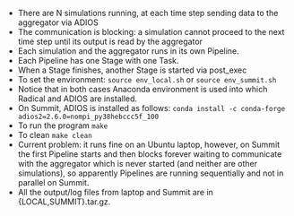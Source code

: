 * There are N simulations running, at each time step sending data to the aggregator via ADIOS
* The communication is blocking: a simulation cannot proceed to the next time step until its output is read by the aggregator
* Each simulation and the aggregator runs in its own Pipeline. 
* Each Pipeline has one Stage with one Task.
* When a Stage finishes, another Stage is started via post_exec
* To set the environment:
  ```source env_local.sh```
  or
  ```source env_summit.sh```
* Notice that in both cases Anaconda environment is used into which Radical and ADIOS are installed.
* On Summit, ADIOS is installed as follows:
  ```conda install -c conda-forge adios2=2.6.0=nompi_py38hebccc5f_100```
* To run the program
  ```make```
* To clean
  ```make clean```
* Current problem: it runs fine on an Ubuntu laptop, however, on Summit the first Pipeline starts and then blocks forever 
  waiting to communicate with the aggregator which is never started (and neither are other simulations), 
  so apparently Pipelines are running sequentially and not in parallel on Summit. 
* All the output/log files from laptop and Summit are in {LOCAL,SUMMIT}.tar.gz.
